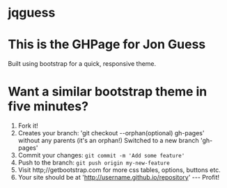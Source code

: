 # jqguess

# This is the GHPage for Jon Guess
  Built using bootstrap for a quick, responsive theme. 


# Want a similar bootstrap theme in five minutes?
1. Fork it!
2. Creates your branch: 'git checkout --orphan(optional) gh-pages'
   without any parents (it's an orphan!)
   Switched to a new branch 'gh-pages'
3. Commit your changes: `git commit -m 'Add some feature'`
4. Push to the branch: `git push origin my-new-feature`
5. Visit http;//getbootstrap.com for more css tables, options, buttons etc.  
6. Your site should be at 'http://username.github.io/repository' --- Profit!
  